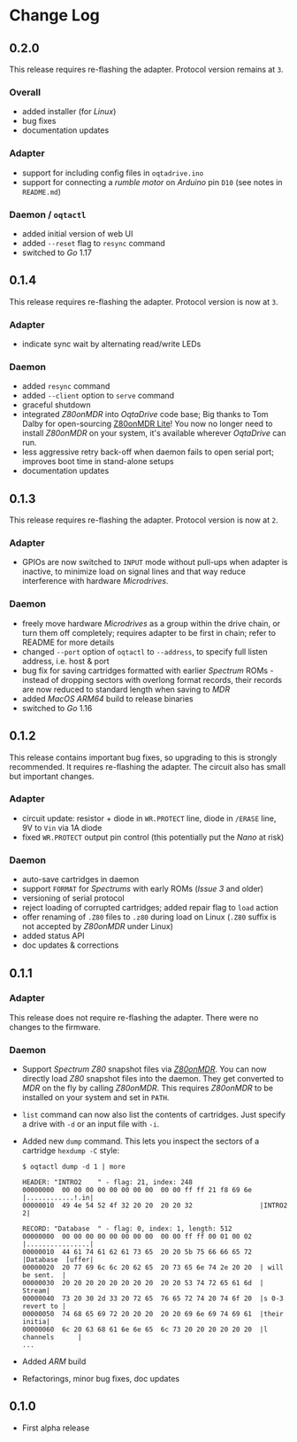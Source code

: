 # Change Log

## 0.2.0
This release requires re-flashing the adapter. Protocol version remains at `3`.

### Overall
- added installer (for *Linux*)
- bug fixes
- documentation updates

### Adapter
- support for including config files in `oqtadrive.ino`
- support for connecting a *rumble motor* on *Arduino* pin `D10` (see notes in `README.md`)

### Daemon / `oqtactl`
- added initial version of web UI
- added `--reset` flag to `resync` command
- switched to *Go* 1.17

## 0.1.4
This release requires re-flashing the adapter. Protocol version is now at `3`.

### Adapter
- indicate sync wait by alternating read/write LEDs

### Daemon
- added `resync` command
- added `--client` option to `serve` command
- graceful shutdown
- integrated *Z80onMDR* into *OqtaDrive* code base; Big thanks to Tom Dalby for open-sourcing [Z80onMDR Lite](https://github.com/TomDDG/Z80onMDR_lite)! You now no longer need to install *Z80onMDR* on your system, it's available wherever *OqtaDrive* can run.
- less aggressive retry back-off when daemon fails to open serial port; improves boot time in stand-alone setups
- documentation updates

## 0.1.3
This release requires re-flashing the adapter. Protocol version is now at `2`.

### Adapter
- GPIOs are now switched to `INPUT` mode without pull-ups when adapter is inactive, to minimize load on signal lines and that way reduce interference with hardware *Microdrives*.

### Daemon
- freely move hardware *Microdrives* as a group within the drive chain, or turn them off completely; requires adapter to be first in chain; refer to README for more details
- changed `--port` option of `oqtactl` to `--address`, to specify full listen address, i.e. host & port
- bug fix for saving cartridges formatted with earlier *Spectrum* ROMs - instead of dropping sectors with overlong format records, their records are now reduced to standard length when saving to *MDR*
- added *MacOS* *ARM64* build to release binaries
- switched to *Go* 1.16

## 0.1.2
This release contains important bug fixes, so upgrading to this is strongly recommended. It requires re-flashing the adapter. The circuit also has small but important changes.

### Adapter
- circuit update: resistor + diode in `WR.PROTECT` line, diode in `/ERASE` line, 9V to `Vin` via 1A diode
- fixed `WR.PROTECT` output pin control (this potentially put the *Nano* at risk)

### Daemon
- auto-save cartridges in daemon
- support `FORMAT` for *Spectrums* with early ROMs (*Issue 3* and older)
- versioning of serial protocol
- reject loading of corrupted cartridges; added repair flag to `load` action
- offer renaming of `.Z80` files to `.z80` during load on Linux (`.Z80` suffix is not accepted by *Z80onMDR* under Linux)
- added status API
- doc updates & corrections

## 0.1.1

### Adapter
This release does not require re-flashing the adapter. There were no changes to the firmware.

### Daemon
- Support *Spectrum Z80* snapshot files via [*Z80onMDR*](https://www.tomdalby.com/other/z80onmdr.html). You can now directly load *Z80* snapshot files into the daemon. They get converted to *MDR* on the fly by calling *Z80onMDR*. This requires *Z80onMDR* to be installed on your system and set in `PATH`.
- `list` command can now also list the contents of cartridges. Just specify a drive with `-d` or an input file with `-i`.
- Added new `dump` command. This lets you inspect the sectors of a cartridge `hexdump -C` style:
    ```
    $ oqtactl dump -d 1 | more

    HEADER: "INTRO2    " - flag: 21, index: 248
    00000000  00 00 00 00 00 00 00 00  00 00 ff ff 21 f8 69 6e  |............!.in|
    00000010  49 4e 54 52 4f 32 20 20  20 20 32                 |INTRO2    2|

    RECORD: "Database  " - flag: 0, index: 1, length: 512
    00000000  00 00 00 00 00 00 00 00  00 00 ff ff 00 01 00 02  |................|
    00000010  44 61 74 61 62 61 73 65  20 20 5b 75 66 66 65 72  |Database  [uffer|
    00000020  20 77 69 6c 6c 20 62 65  20 73 65 6e 74 2e 20 20  | will be sent.  |
    00000030  20 20 20 20 20 20 20 20  20 20 53 74 72 65 61 6d  |          Stream|
    00000040  73 20 30 2d 33 20 72 65  76 65 72 74 20 74 6f 20  |s 0-3 revert to |
    00000050  74 68 65 69 72 20 20 20  20 20 69 6e 69 74 69 61  |their     initia|
    00000060  6c 20 63 68 61 6e 6e 65  6c 73 20 20 20 20 20 20  |l channels      |
    ...
    ```

- Added *ARM* build
- Refactorings, minor bug fixes, doc updates

## 0.1.0
- First alpha release
